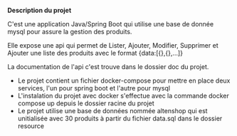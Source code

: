 **Description du projet**

C'est une application Java/Spring Boot qui utilise une base de donnée mysql pour assure la gestion des produits.

Elle expose une api qui permet de Lister, Ajouter, Modifier, Supprimer et Ajouter une liste des produits avec le format {data:[{},{},...]} 

La documentation de l'api c'est trouve dans le dossier doc du projet.

- Le projet contient un fichier docker-compose pour mettre en place deux services, l'un pour spring boot et l'autre pour mysql
- L'instalation du projet avec docker s'effectue avec la commande docker compose up depuis le dossier racine du projet
- Le projet utilise une base de données nommée altenshop qui est unitialisée avec 30 produits à partir du fichier data.sql dans le dossier resource

